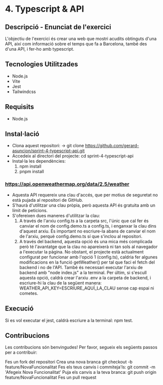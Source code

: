 # 4. Typescript & API

## Descripció - Enunciat de l'exercici

L'objectiu de l'exercici és crear una web que mostri acudits obtinguts d'una API, així com informació sobre el temps que fa a Barcelona, també des d'una API, i fer-ho amb typescript.


## Tecnologies Utilitzades

- Node.js
- Vite
- Jest
- Tailwindcss

## Requisits

- Node.js

## Instal·lació

- Clona aquest repositori: -> git clone https://github.com/gerard-asuncion/sprint-4-typescript-api.git
- Accedeix al directori del projecte: cd sprint-4-typescript-api
- Instal·la les dependències: 
    1. npm install
    2. pnpm install

### https://api.openweathermap.org/data/2.5/weather

- Aquesta API requereix una clau d'accés, que per motius de seguretat no està pujada al repositori de GitHub. 
- S'haurà d'utilitzar una clau pròpia, però aquesta API és gratuita amb un límit de peticions.
- S'ofereixen dues maneres d'utilitzar la clau: 
    1. A través de l'arxiu config.ts a la carpeta src, l'únic que cal fer és canviar el nom de config.demo.ts a config.ts, i enganxar la clau dins d'aquest arxiu. És important no escriure-la abans de canviar el nom de l'arxiu, perquè config.demo.ts sí que s'inclou al repositori.
    2. A través del backend, aquesta opció és una mica més complicada però té l'avantatge que la clau no apareixerà ni tan sols al navegador a l'executar la pàgina. No obstant, el projecte està actualment configurat per funcionar amb l'opció 1 (config.ts), caldria fer algunes modificacions en la funció getWeather() per tal que faci el fetch del backend i no de l'API. També és necessari executar l'arxiu de backend amb "node index.js" a la terminal. 
    Per últim, si s'escull aquesta opció, caldrà crear l'arxiu .env a la carpeta de backend, i escriure-hi la clau de la següent manera:
    WEATHER_API_KEY=ESCRIURE_AQUÍ_LA_CLAU sense cap espai ni cometes.

## Execució

Si es vol executar el jest, caldrà escriure a la terminal: npm test.

## Contribucions

Les contribucions són benvingudes! Per favor, segueix els següents passos per a contribuir:

Fes un fork del repositori
Crea una nova branca   git checkout -b feature/NovaFuncionalitat
Fes els teus canvis i commiteja'ls:   git commit -m 'Afegeix Nova Funcionalitat'
Puja els canvis a la teva branca:   git push origin feature/NovaFuncionalitat
Fes un pull request